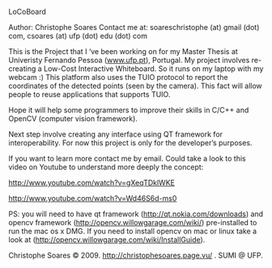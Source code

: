 LoCoBoard

Author: Christophe Soares Contact me at: soareschristophe (at) gmail (dot) com, csoares (at) ufp (dot) edu (dot) com

This is the Project that I ‘ve been working on for my Master Thesis at Univeristy Fernando Pessoa (www.ufp.pt), Portugal. My project involves re-creating a Low-Cost Interactive Whiteboard.
So it runs on my laptop with my webcam :)
This platform also uses the TUIO protocol to report the coordinates of the detected points (seen by the camera). This fact will allow people to reuse applications that supports TUIO.

Hope it will help some programmers to improve their skills in C/C++ and OpenCV (computer vision framework).

Next step involve creating any interface using QT framework for interoperability. For now this project is only for the developer’s purposes.

If you want to learn more contact me by email. Could take a look to this video on Youtube to understand more deeply the concept:

http://www.youtube.com/watch?v=gXeqTDklWKE

http://www.youtube.com/watch?v=Wd46S6d-ms0

PS: you will need to have qt framework (http://qt.nokia.com/downloads) and opencv framework (http://opencv.willowgarage.com/wiki/) pre-installed to run the mac os x DMG.
If you need to install opencv on mac or linux take a look at (http://opencv.willowgarage.com/wiki/InstallGuide).

Christophe Soares © 2009. http://christophesoares.page.vu/ . SUMI @ UFP.